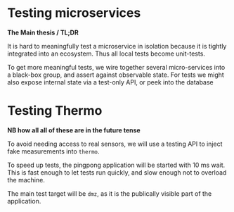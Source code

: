 Testing microservices
=====================

**The Main thesis / TL;DR**

It is hard to meaningfully test a microservice in isolation because it is tightly integrated into 
an ecosystem. Thus all local tests become unit-tests. 

To get more meaningful tests, we wire together several micro-services into a black-box group, and assert
against observable state. For tests we might also expose internal state via a test-only API, or 
peek into the database

# Testing Thermo

**NB how all all of these are in the future tense**

To avoid needing access to real sensors, we will use a testing API to
inject fake measurements into `thermo`.

To speed up tests, the pingpong application will be started with 10 ms
wait. This is fast enough to let tests run quickly, and slow enough
not to overload the machine.

The main test target will be `dmz`, as it is the publically visible
part of the application.
